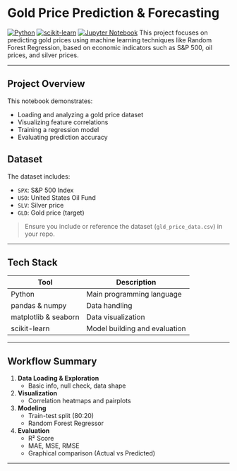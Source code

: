 # Gold Price Prediction & Forecasting

[![Python](https://img.shields.io/badge/Python-3.9+-blue?logo=python)](https://www.python.org/)
[![scikit-learn](https://img.shields.io/badge/scikit--learn-ML-orange?logo=scikit-learn)](https://scikit-learn.org/)
[![Jupyter Notebook](https://img.shields.io/badge/Jupyter-Notebook-orange?logo=Jupyter)](https://jupyter.org/)
This project focuses on predicting gold prices using machine learning techniques like Random Forest Regression, based on economic indicators such as S&P 500, oil prices, and silver prices.

---

## Project Overview

This notebook demonstrates:
- Loading and analyzing a gold price dataset
- Visualizing feature correlations
- Training a regression model
- Evaluating prediction accuracy

## Dataset

The dataset includes:
- `SPX`: S&P 500 Index
- `USO`: United States Oil Fund
- `SLV`: Silver price
- `GLD`: Gold price (target)

> Ensure you include or reference the dataset (`gld_price_data.csv`) in your repo.

---

## Tech Stack

| Tool | Description |
|------|-------------|
| Python | Main programming language |
| pandas & numpy | Data handling |
| matplotlib & seaborn | Data visualization |
| scikit-learn | Model building and evaluation |

---

## Workflow Summary

1. **Data Loading & Exploration**
   - Basic info, null check, data shape
2. **Visualization**
   - Correlation heatmaps and pairplots
3. **Modeling**
   - Train-test split (80:20)
   - Random Forest Regressor
4. **Evaluation**
   - R² Score
   - MAE, MSE, RMSE
   - Graphical comparison (Actual vs Predicted)

---
